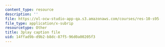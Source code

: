 ```yaml
---
content_type: resource
description: ''
file: https://ol-ocw-studio-app-qa.s3.amazonaws.com/courses/res-10-s95-physics-of-covid-19-transmission-fall-2020/14ffad9bd9b2b8dc87f596d0a00205f3_nOW0xBef6rg.srt
file_type: application/x-subrip
resourcetype: Other
title: 3play caption file
uid: 14ffad9b-d9b2-b8dc-87f5-96d0a00205f3
---
```

